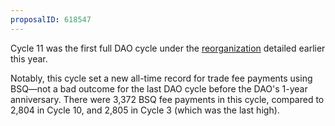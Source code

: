 ```yaml
---
proposalID: 618547
---
```


Cycle 11 was the first full DAO cycle under the [reorganization](/blog/q1-2020-update) detailed earlier this year.

Notably, this cycle set a new all-time record for trade fee payments using BSQ—not a bad outcome for the last DAO cycle before the DAO's 1-year anniversary. There were 3,372 BSQ fee payments in this cycle, compared to 2,804 in Cycle 10, and 2,805 in Cycle 3 (which was the last high).
